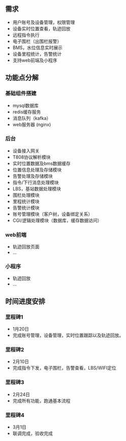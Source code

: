 ## 需求
- 用户账号及设备管理，权限管理
- 设备实时位置查看，轨迹回放
- 远程指令执行
- 电子围栏（出围栏报警）
- BMS，水位信息实时展示
- 设备里程统计，告警统计
- 支持web前端及小程序

## 功能点分解
### 基础组件搭建
- mysql数据库
- redis缓存服务
- 消息队列（kafka）
- web服务器 (nginx)

### 后台
- 设备接入网关
- T808协议解析模块
- 实时位置数据及bms数据缓存
- 位置信息处理及存储模块
- 告警处理及存储模块
- 指令/下行消息处理模块
- LBS，基站数据处理模块
- 围栏处理模块
- 里程统计模块
- 告警统计模块
- 账号管理模块（客户树，设备绑定关系）
- CGI/逻辑处理模块（数据库，缓存数据访问）

### web前端
- 轨迹回放页面
- ...

### 小程序
- 轨迹回放
- ...


## 时间进度安排
### 里程碑1
- 1月20日
- 完成账号管理，设备管理，实时位置跟踪以及轨迹回放。

### 里程碑2
- 2月10日
- 完成指令下发，电子围栏，告警查看，LBS/WIFI定位

### 里程碑3
- 2月24日
- 完成所有功能，跑通基本流程

### 里程碑4
- 3月1日
- 联调完成，验收完成

